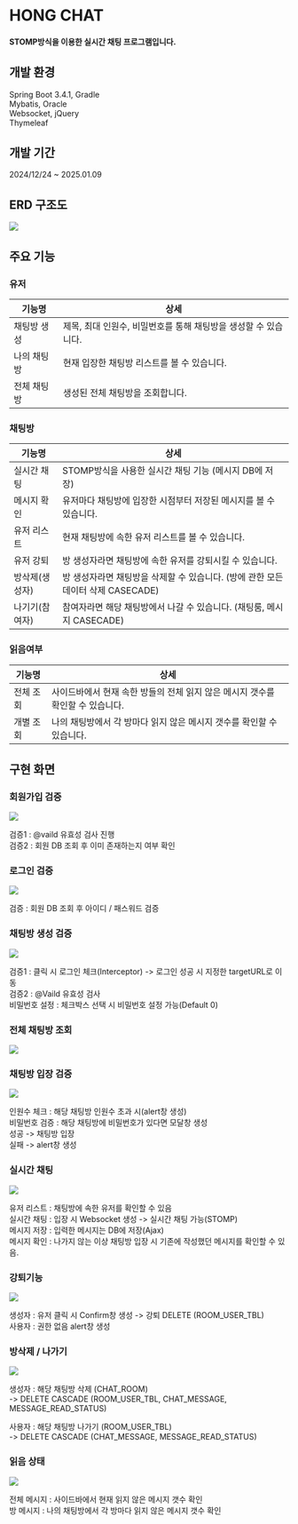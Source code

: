 # HONG CHAT


#### STOMP방식을 이용한 실시간 채팅 프로그램입니다.

## 개발 환경
Spring Boot 3.4.1, Gradle <br>
Mybatis, Oracle <br>
Websocket, jQuery  
Thymeleaf

## 개발 기간
2024/12/24 ~ 2025.01.09

## ERD 구조도
<img src="\src\main\resources\static\images\채팅ERD.PNG"/>

## 주요 기능

### 유저
기능명 | 상세
-------|-----
채팅방 생성 | 제목, 최대 인원수, 비밀번호를 통해 채팅방을 생성할 수 있습니다.
나의 채팅방 | 현재 입장한 채팅방 리스트를 볼 수 있습니다.
전체 채팅방 | 생성된 전체 채팅방을 조회합니다.

### 채팅방
기능명 | 상세
-------|-----
실시간 채팅 | STOMP방식을 사용한 실시간 채팅 기능 (메시지 DB에 저장)
메시지 확인 | 유저마다 채팅방에 입장한 시점부터 저장된 메시지를 볼 수 있습니다.
유저 리스트 | 현재 채팅방에 속한 유저 리스트를 볼 수 있습니다.
유저 강퇴 | 방 생성자라면 채팅방에 속한 유저를 강퇴시킬 수 있습니다.
방삭제(생성자) | 방 생성자라면 채팅방을 삭제할 수 있습니다. (방에 관한 모든 데이터 삭제 CASECADE)
나기기(참여자) | 참여자라면 해당 채팅방에서 나갈 수 있습니다. (채팅룸, 메시지 CASECADE)

### 읽음여부
기능명 | 상세
-------|-----
전체 조회 | 사이드바에서 현재 속한 방들의 전체 읽지 않은 메시지 갯수를 확인할 수 있습니다.
개별 조회 | 나의 채팅방에서 각 방마다 읽지 않은 메시지 갯수를 확인할 수 있습니다. 

## 구현 화면

### 회원가입 검증
<img src="\src\main\resources\static\images\회원검증.PNG"/>

검증1 : @vaild 유효성 검사 진행  
검증2 : 회원 DB 조회 후 이미 존재하는지 여부 확인  

### 로그인 검증
<img src="\src\main\resources\static\images\로긴검증.PNG"/>

검증 : 회원 DB 조회 후 아이디 / 패스워드 검증

### 채팅방 생성 검증
<img src="\src\main\resources\static\images\채팅방검증.PNG"/>

검증1 : 클릭 시 로그인 체크(Interceptor) -> 로그인 성공 시 지정한 targetURL로 이동  
검증2 : @Vaild 유효성 검사  
비밀번호 설정 : 체크박스 선택 시 비밀번호 설정 가능(Default 0)

### 전체 채팅방 조회
<img src="\src\main\resources\static\images\전체 채팅방.PNG"/>

### 채팅방 입장 검증
<img src="\src\main\resources\static\images\채팅방비밀번호검증.PNG"/>

인원수 체크 : 해당 채팅방 인원수 초과 시(alert창 생성)  
비밀번호 검증 : 해당 채팅방에 비밀번호가 있다면 모달창 생성  
성공 -> 채팅방 입장  
실패 -> alert창 생성

### 실시간 채팅
<img src="\src\main\resources\static\images\채팅방기능.PNG"/>

유저 리스트 : 채팅방에 속한 유저를 확인할 수 있음  
실시간 채팅 : 입장 시 Websocket 생성 -> 실시간 채팅 가능(STOMP)  
메시지 저장 : 입력한 메시지는 DB에 저장(Ajax)  
메시지 확인 : 나가지 않는 이상 채팅방 입장 시 기존에 작성했던 메시지를 확인할 수 있음.

### 강퇴기능
<img src="\src\main\resources\static\images\강퇴기능스.PNG"/>

생성자 : 유저 클릭 시 Confirm창 생성 -> 강퇴 DELETE (ROOM_USER_TBL)  
사용자 : 권한 없음 alert창 생성

### 방삭제 / 나가기
<img src="\src\main\resources\static\images\방나가기삭제.PNG"/>

생성자 : 해당 채팅방 삭제 (CHAT_ROOM)  
-> DELETE CASCADE (ROOM_USER_TBL, CHAT_MESSAGE, MESSAGE_READ_STATUS)    

사용자 : 해당 채팅방 나가기 (ROOM_USER_TBL)  
-> DELETE CASCADE (CHAT_MESSAGE, MESSAGE_READ_STATUS)

### 읽음 상태 
<img src="\src\main\resources\static\images\읽음상태.PNG"/>

전체 메시지 : 사이드바에서 현재 읽지 않은 메시지 갯수 확인  
방 메시지 : 나의 채팅방에서 각 방마다 읽지 않은 메시지 갯수 확인





